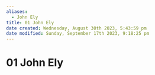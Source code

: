 ```yaml
---
aliases:
  - John Ely
title: 01 John Ely
date created: Wednesday, August 30th 2023, 5:43:59 pm
date modified: Sunday, September 17th 2023, 9:18:25 pm
---
```


# 01 John Ely
